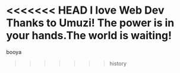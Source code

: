 <<<<<<< HEAD
I love Web Dev Thanks to Umuzi! The power is in your hands.The world is waiting!
=======
booya
>>>>>>> history

